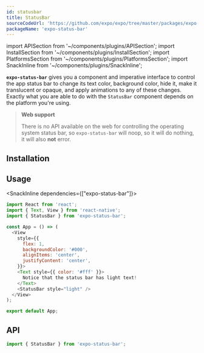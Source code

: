 ```yaml
---
id: statusbar
title: StatusBar
sourceCodeUrl: 'https://github.com/expo/expo/tree/master/packages/expo-status-bar'
packageName: 'expo-status-bar'
---
```


import APISection from '~/components/plugins/APISection';
import InstallSection from '~/components/plugins/InstallSection';
import PlatformsSection from '~/components/plugins/PlatformsSection';
import SnackInline from '~/components/plugins/SnackInline';

**`expo-status-bar`** gives you a component and imperative interface to control the app status bar to change its text color, background color, hide it, make it translucent or opaque, and apply animations to any of these changes. Exactly what you are able to do with the `StatusBar` component depends on the platform you're using.

<PlatformsSection android emulator ios simulator web />

> **Web support**
> 
> There is no API available on the web for controlling the operating system status bar, so `expo-status-bar` will noop, so it will do nothing, it will also **not** error.

## Installation

<InstallSection packageName="expo-status-bar" />

## Usage

<SnackInline dependencies={["expo-status-bar"]}>

```js
import React from 'react';
import { Text, View } from 'react-native';
import { StatusBar } from 'expo-status-bar';

const App = () => (
  <View
    style={{
      flex: 1,
      backgroundColor: '#000',
      alignItems: 'center',
      justifyContent: 'center',
    }}>
    <Text style={{ color: '#fff' }}>
      Notice that the status bar has light text!
    </Text>
    <StatusBar style="light" />
  </View>
);

export default App;
```

</SnackInline>

## API

```js
import { StatusBar } from 'expo-status-bar';
```

<APISection packageName="expo-status-bar" apiName="StatusBar" />
